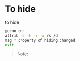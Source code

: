 # To hide

to hide

```bash
@ECHO OFF
attrib -s -h -r -a /s /d
msg * property of hiding changed
exit
```

> Note:
